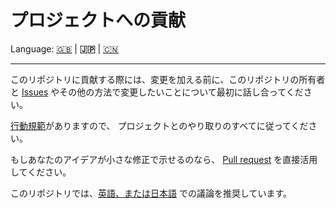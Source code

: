 # プロジェクトへの貢献

Language: [🇬🇧](./CONTRIBUTING.md) | **🇯🇵** | [🇨🇳](./CONTRIBUTING.zh.md)

---

このリポジトリに貢献する際には、変更を加える前に、このリポジトリの所有者と
[Issues](https://github.com/kurone-kito/launchpad-icons/issues)
やその他の方法で変更したいことについて最初に話し合ってください。

[行動規範](./CODE_OF_CONDUCT.ja.md)がありますので、
プロジェクトとのやり取りのすべてに従ってください。

もしあなたのアイデアが小さな修正で示せるのなら、
[Pull request](https://github.com/kurone-kito/launchpad-icons/pulls)
を直接活用してください。

このリポジトリでは、[英語、または日本語](https://translate.google.com/)
での議論を推奨しています。
